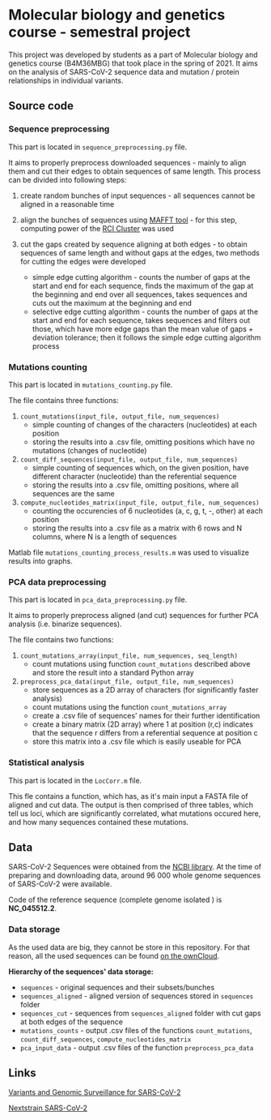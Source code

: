 # Molecular biology and genetics course - semestral project

This project was developed by students as a part of Molecular biology and genetics course (B4M36MBG) that took place in 
the spring of 2021. It aims on the analysis of SARS-CoV-2 sequence data and mutation / protein relationships in 
individual variants.

## Source code

### Sequence preprocessing
This part is located in `sequence_preprocessing.py` file.

It aims to properly preprocess downloaded sequences - mainly
to align them and cut their edges to obtain sequences of same length. This process can be divided into following steps:
1. create random bunches of input sequences - all sequences cannot be aligned in a reasonable time
2. align the bunches of sequences using [MAFFT tool](https://mafft.cbrc.jp/alignment/software/) - for this step, 
computing power of the [RCI Cluster](https://login.rci.cvut.cz/wiki/start) was used
3. cut the gaps created by sequence aligning at both edges - to obtain sequences of same length and without gaps at
the edges, two methods for cutting the edges were developed

    - simple edge cutting algorithm - counts the number of gaps at the start and end for each sequence, finds the
     maximum of the gap at the beginning and end over all sequences, takes sequences and cuts out the maximum at the beginning
    and end
    - selective edge cutting algorithm - counts the number of gaps at the start and end for each sequence, takes 
    sequences and filters out those, which have more edge gaps than the mean value of gaps + deviation tolerance; then
    it follows the simple edge cutting algorithm process

### Mutations counting
This part is located in `mutations_counting.py` file.

The file contains three functions:
1. `count_mutations(input_file, output_file, num_sequences)`
    - simple counting of changes of the characters (nucleotides) at each position
    - storing the results into a .csv file, omitting positions which have no mutations (changes of nucleotide)
2. `count_diff_sequences(input_file, output_file, num_sequences)`
    - simple counting of sequences which, on the given position, have different character (nucleotide) than the referential sequence
    - storing the results into a .csv file, omitting positions, where all sequences are the same
3. `compute_nucleotides_matrix(input_file, output_file, num_sequences)`
    - counting the occurencies of 6 nucleotides (a, c, g, t, -, other) at each position
    - storing the results into a .csv file as a matrix with 6 rows and N columns, where N is a length of sequences

Matlab file `mutations_counting_process_results.m` was used to visualize results into graphs.


### PCA data preprocessing
This part is located in `pca_data_preprocessing.py` file.

It aims to properly preprocess aligned (and cut) sequences for further PCA analysis (i.e. binarize sequences). 

The file contains two functions:
1. `count_mutations_array(input_file, num_sequences, seq_length)`
    - count mutations using function `count_mutations` described above and store the result into a standard Python array
2. `preprocess_pca_data(input_file, output_file, num_sequences)`
    - store sequences as a 2D array of characters (for significantly faster analysis)
    - count mutations using the function `count_mutations_array`
    - create a .csv file of sequences' names for their further identification
    - create a binary matrix (2D array) where 1 at position (r,c) indicates that the sequence r differs from a referential sequence at position c
    - store this matrix into a .csv file which is easily useable for PCA

### Statistical analysis
This part is located in the `LocCorr.m` file.

This fle contains a function, which has, as it's main input a FASTA file of aligned and cut data. The output is then comprised of three tables, which tell us loci, which are significantly correlated, what mutations occured here, and how many sequences contained these mutations. 

## Data
SARS-CoV-2 Sequences were obtained from the [NCBI library](https://www.ncbi.nlm.nih.gov/sars-cov-2/). At the time of
preparing and downloading data, around 96 000 whole genome sequences of SARS-CoV-2 were available.

Code of the reference sequence (complete genome isolated ) is **NC_045512.2**.


### Data storage
As the used data are big, they cannot be store in this repository. For that reason, all the used sequences can be
found [on the ownCloud](https://owncloud.cesnet.cz/index.php/s/jXG08slIJbDptIo).

**Hierarchy of the sequences' data storage:**
- `sequences` - original sequences and their subsets/bunches
- `sequences_aligned` - aligned version of sequences stored in `sequences` folder
- `sequences_cut` - sequences from `sequences_aligned` folder with cut gaps at both edges of the sequence
- `mutations_counts` - output .csv files of the functions `count_mutations`, `count_diff_sequences`, `compute_nucleotides_matrix`
- `pca_input_data` - output .csv files of the function `preprocess_pca_data`


## Links
[Variants and Genomic Surveillance for SARS-CoV-2](https://www.cdc.gov/coronavirus/2019-ncov/variants/index.html)

[Nextstrain SARS-CoV-2](https://nextstrain.org/sars-cov-2)
